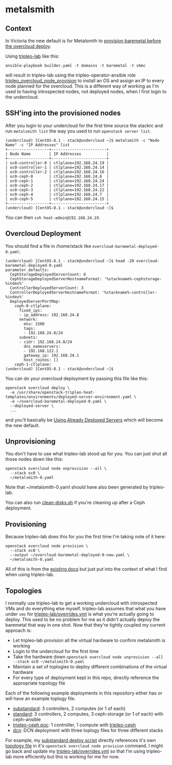 # metalsmith

## Context

In Victoria the new default is for Metalsmith to 
[provision baremetal before the overcloud deploy](https://docs.openstack.org/project-deploy-guide/tripleo-docs/latest/provisioning/baremetal_provision.html).

Using [tripleo-lab](../tripleo-lab) like this:

`ansible-playbook builder.yaml -t domains -t baremetal -t vbmc`

will result in tripleo-lab using the tripleo-operator-ansible role
[tripleo_overcloud_node_provision](https://opendev.org/openstack/tripleo-operator-ansible/src/branch/master/roles/tripleo_overcloud_node_provision)
to install an OS and assign an IP to every node planned for the
overcloud. This is a different way of working as I'm used to having
introspected nodes, not deployed nodes, when I first login to the
undercloud.

## SSH'ing into the provisioned nodes

After you login to your undercloud for the first time source the stackrc
and run `metalsmith list` the way you used to run `openstack server list`.

```
(undercloud) [CentOS-8.1 - stack@undercloud ~]$ metalsmith -c "Node Name" -c "IP Addresses" list
+------------------+------------------------+
| Node Name        | IP Addresses           |
+------------------+------------------------+
| oc0-controller-0 | ctlplane=192.168.24.19 |
| oc0-controller-1 | ctlplane=192.168.24.14 |
| oc0-controller-2 | ctlplane=192.168.24.16 |
| oc0-ceph-0       | ctlplane=192.168.24.8  |
| oc0-ceph-1       | ctlplane=192.168.24.24 |
| oc0-ceph-2       | ctlplane=192.168.24.17 |
| oc0-ceph-3       | ctlplane=192.168.24.22 |
| oc0-ceph-4       | ctlplane=192.168.24.7  |
| oc0-ceph-5       | ctlplane=192.168.24.15 |
+------------------+------------------------+
(undercloud) [CentOS-8.1 - stack@undercloud ~]$ 
```

You can then `ssh heat-admin@192.168.24.19`.

## Overcloud Deployment

You should find a file in /home/stack like `overcloud-baremetal-deployed-0.yaml`:
```
(undercloud) [CentOS-8.1 - stack@undercloud ~]$ head -20 overcloud-baremetal-deployed-0.yaml 
parameter_defaults:
  CephStorageDeployedServerCount: 6
  CephStorageDeployedServerHostnameFormat: '%stackname%-cephstorage-%index%'
  ControllerDeployedServerCount: 3
  ControllerDeployedServerHostnameFormat: '%stackname%-controller-%index%'
  DeployedServerPortMap:
    ceph-0-ctlplane:
      fixed_ips:
      - ip_address: 192.168.24.8
      network:
        mtu: 1500
        tags:
        - 192.168.24.0/24
      subnets:
      - cidr: 192.168.24.0/24
        dns_nameservers:
        - 192.168.122.1
        gateway_ip: 192.168.24.1
        host_routes: []
    ceph-1-ctlplane:
(undercloud) [CentOS-8.1 - stack@undercloud ~]$ 
```

You can do your overcloud deployment by passing this file like this:

```
openstack overcloud deploy \
  -e /usr/share/openstack-tripleo-heat-templates/environments/deployed-server-environment.yaml \
  -e ~/overcloud-baremetal-deployed-0.yaml \
  --deployed-server \
  ...
```

and you'll basically be [Using Already Deployed Servers](https://docs.openstack.org/project-deploy-guide/tripleo-docs/latest/features/deployed_server.html) which will become the new default.

## Unprovisioning

You don't have to use what tripleo-lab stood up for you. You can just
shut all those nodes down like this:

```
openstack overcloud node unprovision --all \
  --stack oc0 \
  ~/metalsmith-0.yaml
```

Note that ~/metalsmith-0.yaml should have also been generated by
tripleo-lab.

You can also run [clean-disks.sh](clean-disks.sh) if you're cleaning
up after a Ceph deployment.

## Provisioning

Because tripleo-lab does this for you the first time I'm taking note
of it here:

```
openstack overcloud node provision \
  --stack oc0 \
  --output ~/overcloud-baremetal-deployed-0-new.yaml \
  ~/metalsmith-0.yaml
```

All of this is from the [existing docs](https://docs.openstack.org/project-deploy-guide/tripleo-docs/latest/provisioning/baremetal_provision.html)
but just put into the context of what I find when using tripleo-lab.

## Topologies

I normally use tripleo-lab to get a working undercloud with
introspected VMs and do everything else myself. tripleo-lab
assumes that what you have under `vms` for 
[tripleo-lab/overrides.yml](../tripleo-lab/overrides.yml)
is what you're actually going to deploy. This used to be no 
problem for me as it didn't actually deploy the baremetal that way in
one shot. Now that they're tightly coupled my current approach is:

- Let tripleo-lab provision all the virtual hardware to confirm
  metalsmith is working
- Login to the undercloud for the first time
- Take the hardware down `openstack overcloud node unprovision --all --stack oc0 ~/metalsmith-0.yaml`
- Maintain a set of toplogies to deploy different combinations of the
  virtual hardware
- For every type of deployment kept in this repo, directly reference
  the appropriate topology file

Each of the following example deployments in this repository either
has or will have an example toplogy file.

- [substandard](../substandard): 3 controllers, 2 computes (or 1 of each)
- [standard](../standard): 3 controllers, 2 computes, 3 ceph-storage (or 1 of each) with ceph-ansible 
- [tripleo-ceph poc](../poc): 1 controller, 1 compute with [tripleo-ceph](https://review.opendev.org/#/c/723108)
- [dcn](../dcn): DCN deployment with three toplogy files for three different stacks

For example, my [substandard deploy script](../substandard/deploy.sh)
directly references it's own [topology file](../substandard/metal-big.yaml)
in it's `openstack overcloud node provision` command. I might go back
and update my [tripleo-lab/overrides.yml](../tripleo-lab/overrides.yml)
so that I'm using tripleo-lab more efficiently but this is working for
me for now.
